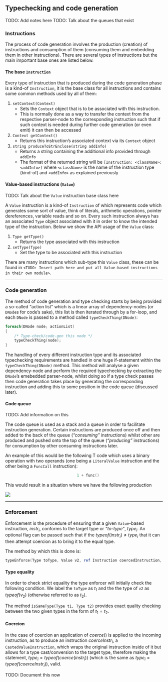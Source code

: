 ## Typechecking and code generation

TODO: Add notes here TODO: Talk about the queues that exist

### Instructions

The process of code generation involves the production (creation) of
instructions and consumption of them (consuming them and embedding them
in other instructions). There are several types of instructions but the
main important base ones are listed below.

#### The base `Instruction`

Every type of instruction that is produced during the code generation
phase is a kind-of `Instruction`, it is the base class for all
instructions and contains some common methods used by all of them:

1.  `setContext(Context)`
    - Sets the `Context` object that is to be associated with this
      instruction.
    - This is normally done as a way to transfer the context from the
      respective parser-node to the corresponding instruction such that
      if such context is needed during further code generation (or even
      emit) it can then be accessed
2.  `Context getContext()`
    - Returns this instruction’s associated context via its `Context`
      object
3.  `string produceToStrEnclose(string addInfo)`
    - Returns a string containing the additional info provided through
      `addInfo`
    - The format of the returned string will be
      `[Instruction: <className>: <addInfo>]` where `<className>` is the
      name of the instruction type (kind-of) and `<addInfo>` as
      explained previously

#### Value-based instructions (`Value`)

TODO: Talk about the `Value` instruction base class here

A `Value` instruction is a kind-of `Instruction` of which represents
code which generates some sort of value, think of literals, arithmetic
operations, pointer dereferences, variable reads and so on. Every such
instruction always has an associated `Type` object associated with it in
order to know the intended type of the instruction. Below we show the
API usage of the `Value` class:

1.  `Type getType()`
    - Returns the type associated with this instruction
2.  `setType(Type)`
    - Set the type to be associated with this instruction

There are many instructions which sub-type this `Value` class, these can
be found in
`<TODO: Insert path here and put all Value-based instructions in their own module>`.

------------------------------------------------------------------------

### Code generation

The method of code generation and type checking starts by being provided
a so-called “action list” which is a linear array of dependency-nodes
(or `DNode`s for code’s sake), this list is then iterated through by a
for-loop, and each `DNode` is passed to a method called
`typeCheckThing(DNode)`:

``` d
foreach(DNode node; actionList)
{
    /* Type-check/code-gen this node */
    typeCheckThing(node);
}
```

The handling of every different instruction type and its associated
typechecking requirements are handled in one huge if-statement within
the `typeCheckThing(DNode)` method. This method will analyse a given
dependency-node and perform the required typechecking by extracting the
`DNode`’s emebedded parser-node, whilst doing so if a type check passes
then code generation takes place by generating the corresponding
instruction and adding this to some position in the code queue
(discussed later).

#### Code queue

TODO: Add information on this

The code queue is used as a stack and a queue in order to facilitate
instruction generation. Certain instructions are produced once off and
then added to the back of the queue (*“consuming”* instructions) whilst
other are produced and pushed onto the top of the queue (*“producing”*
instructions) for consumption by other consuming instructions later.

An example of this would be the following T code which uses a binary
operation with two operands (one being a `LiteralValue` instruction and
the other being a `FuncCall` instruction):

``` d
                                1 + func()
```

This would result in a situation where we have the following production

![](/projects/tlang/graphs/pandocplot12139419864099887541.svg)

------------------------------------------------------------------------

### Enforcement

Enforcement is the procedure of ensuring that a given `Value`-based
instruction, $instr_{i}$, conforms to the target type or *“to-type”*,
$type_{i}$. An optional flag can be passed such that if the
$typeof(instr_{i}) \neq type_{i}$ that it can then attempt coercion as
to bring it to the equal type.

The method by which this is done is:

``` d
typeEnforce(Type toType, Value v2, ref Instruction coercedInstruction, bool allowCoercion = false)
```

#### Type equality

In order to check strict equality the type enforcer will initially check
the following condition. We label the `toType` as $t_{1}$ and the the
type of `v2` as $typeof(v_{2})$ (otherwise referred to as $t_{2}$).

The method `isSameType(Type t1, Type t2)` provides exact quality
checking between the two given types in the form of $t_{1} = t_{2}$.

#### Coercion

In the case of coercion an application of $coerce()$ is applied to the
incoming instruction, as to produce an instruction $coerceInstr_{i}$, a
`CastedValueInstruction`, which wraps the original instruction inside of
it but allows for a type cast/conversion to the target type, therefore
making the statement, $type_{i} = typeof(coerce(instr_{i}))$ (which is
the same as $type_{i} = typeof(coerceInstr_{i})$), valid.

TODO: Document this now
